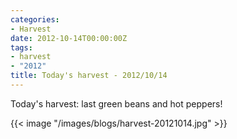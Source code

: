 ```yaml
---
categories:
- Harvest
date: 2012-10-14T00:00:00Z
tags:
- harvest
- "2012"
title: Today's harvest - 2012/10/14
---
```


Today's harvest: last green beans and hot peppers!

{{< image "/images/blogs/harvest-20121014.jpg" >}}
